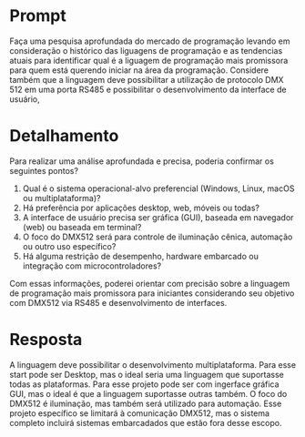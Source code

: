 # Prompt

Faça uma pesquisa aprofundada do mercado de programação levando em consideração o histórico das liguagens de programação e as tendencias atuais para identificar qual é a liguagem de programação mais promissora para quem está querendo iniciar na área da programação. Considere também que a linguagem deve possibilitar a utilização de protocolo DMX 512 em uma porta RS485 e possibilitar o desenvolvimento da interface de usuário,

# Detalhamento

Para realizar uma análise aprofundada e precisa, poderia confirmar os seguintes pontos?

1. Qual é o sistema operacional-alvo preferencial (Windows, Linux, macOS ou multiplataforma)?
2. Há preferência por aplicações desktop, web, móveis ou todas?
3. A interface de usuário precisa ser gráfica (GUI), baseada em navegador (web) ou baseada em terminal?
4. O foco do DMX512 será para controle de iluminação cênica, automação ou outro uso específico?
5. Há alguma restrição de desempenho, hardware embarcado ou integração com microcontroladores?

Com essas informações, poderei orientar com precisão sobre a linguagem de programação mais promissora para iniciantes considerando seu objetivo com DMX512 via RS485 e desenvolvimento de interfaces.

# Resposta

A linguagem deve possibilitar o desenvolvimento multiplataforma.
Para esse start pode ser Desktop, mas o ideal seria uma linguagem que suportasse todas as plataformas.
Para esse projeto pode ser com ingerface gráfica GUI, mas o ideal é que a linguagem suportasse outras também.
O foco do DMX512 é iluminação, mas também será utilizado para automação.
Esse projeto específico se limitará à comunicação DMX512, mas o sistema completo incluirá sistemas embarcadados que estão fora desse escopo.
